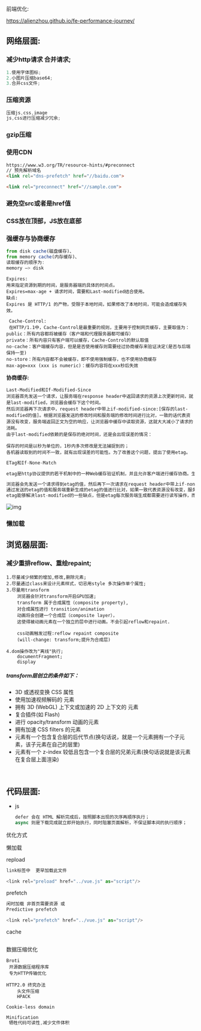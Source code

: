 前端优化:

https://alienzhou.github.io/fe-performance-journey/

## 网络层面:

### 减少http请求 合并请求;

```js
1.使用字体图标;
2.小图片压缩base64;
3.合并css文件;
```

### 压缩资源

```js
压缩js,css,image
js,css进行压缩减少冗余;
```

### gzip压缩

### 使用CDN

```html
https://www.w3.org/TR/resource-hints/#preconnect
// 预先解析域名
<link rel="dns-prefetch" href="//baidu.com"> 

<link rel="preconnect" href="//sample.com">
```



### 避免空src或者是href值

### CSS放在顶部，JS放在底部

### 强缓存与协商缓存

```js
from disk cache(磁盘缓存)、
from memory cache(内存缓存)、
读取缓存的顺序为:
memory –> disk

```

```
Expires:
用来指定资源到期的时间，是服务器端的具体的时间点。
Expires=max-age + 请求时间，需要和Last-modified结合使用。
缺点:
Expires 是 HTTP/1 的产物，受限于本地时间，如果修改了本地时间，可能会造成缓存失效。
```

```
 Cache-Control:
 在HTTP/1.1中，Cache-Control是最重要的规则，主要用于控制网页缓存，主要取值为：
public：所有内容都将被缓存（客户端和代理服务器都可缓存）
private：所有内容只有客户端可以缓存，Cache-Control的默认取值
no-cache：客户端缓存内容，但是是否使用缓存则需要经过协商缓存来验证决定(是否与后端保持一至)
no-store：所有内容都不会被缓存，即不使用强制缓存，也不使用协商缓存
max-age=xxx (xxx is numeric)：缓存内容将在xxx秒后失效
```

**协商缓存:**

```
Last-Modified和If-Modified-Since
浏览器首先发送一个请求，让服务端在response header中返回请求的资源上次更新时间，就是last-modified，浏览器会缓存下这个时间。
然后浏览器再下次请求中，request header中带上if-modified-since:[保存的last-modified的值]。根据浏览器发送的修改时间和服务端的修改时间进行比对，一致的话代表资源没有改变，服务端返回正文为空的响应，让浏览器中缓存中读取资源，这就大大减小了请求的消耗。
由于last-modified依赖的是保存的绝对时间，还是会出现误差的情况：

保存的时间是以秒为单位的，1秒内多次修改是无法捕捉到的；
各机器读取到的时间不一致，就有出现误差的可能性。为了改善这个问题，提出了使用etag。
```

```js
ETag和If-None-Match

etag是http协议提供的若干机制中的一种Web缓存验证机制，并且允许客户端进行缓存协商。生成etag常用的方法包括对资源内容使用抗碰撞散列函数，使用最近修改的时间戳的哈希值，甚至只是一个版本号。 和last-modified一样.

浏览器会先发送一个请求得到etag的值，然后再下一次请求在request header中带上if-none-match:[保存的etag的值]。
通过发送的etag的值和服务端重新生成的etag的值进行比对，如果一致代表资源没有改变，服务端返回正文为空的响应，告诉浏览器从缓存中读取资源。
etag能够解决last-modified的一些缺点，但是etag每次服务端生成都需要进行读写操作，而last-modified只需要读取操作，从这方面来看，etag的消耗是更大的。
```

![img](%E5%89%8D%E7%AB%AF%E4%BC%98%E5%8C%96.assets/89dbabaf7645420484af0d21b7c56905.jpeg)

### 懒加载

## 浏览器层面:

### 减少重排reflow、重绘repaint;

```
1.尽量减少频繁的增加,修改,删除元素;
2.尽量通过class来设计元素样式，切忌用style 多次操作单个属性;
3.尽量用transform
	浏览器会针对transform开启GPU加速;
	transform 属于合成属性（composite property),
	对合成属性进行 transition/animation 
	动画将会创建一个合成层（composite layer），
	这使得被动画元素在一个独立的层中进行动画。不会引起reflow和repaint.
	
	css动画触发过程:reflow repaint composite
	(will-change: transform;提升为合成层)
	
4.dom操作改为"离线"执行;
	documentFragment;
	display
```

##### transform层创立的条件如下：

- 3D 或透视变换 CSS 属性
- 使用加速视频解码的 元素
- 拥有 3D (WebGL) 上下文或加速的 2D 上下文的 元素
- 复合插件(如 Flash)
- 进行 opacity/transform 动画的元素
- 拥有加速 CSS filters 的元素
- 元素有一个包含复合层的后代节点(换句话说，就是一个元素拥有一个子元素，该子元素在自己的层里)
- 元素有一个 z-index 较低且包含一个复合层的兄弟元素(换句话说就是该元素在复合层上面渲染)


​		

## 代码层面:

- js

  ```js
  defer 会在 HTML 解析完成后，按照脚本出现的次序再顺序执行；
  async 则是下载完成就立即开始执行，同时阻塞页面解析，不保证脚本间的执行顺序；
  ```


优化方式

懒加载

repload

```js
link标签中  更早加载此文件

<link rel="preload" href="../vue.js" as="script"/>
```

prefetch

```js
闲时加载 非首页需要资源 或
Predictive prefetch

<link rel="prefetch" href="../vue.js" as="script"/>
```

cache

```

```

数据压缩优化

```
Broti
 开源数据压缩程序库
 专为HTTP传输优化
```

```
HTTP2.0 终究办法
	头文件压缩
	HPACK
	
Cookie-less domain
```

```js
Minification
 牺牲代码可读性,减少文件体积
```

